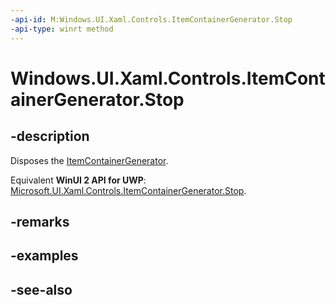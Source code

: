 ```yaml
---
-api-id: M:Windows.UI.Xaml.Controls.ItemContainerGenerator.Stop
-api-type: winrt method
---
```


<!-- Method syntax
public void Stop()
-->

# Windows.UI.Xaml.Controls.ItemContainerGenerator.Stop

## -description
Disposes the [ItemContainerGenerator](itemcontainergenerator.md). 
<!--Kind of a weak desc but it is straight from the devdoc.-->

Equivalent **WinUI 2 API for UWP**: [Microsoft.UI.Xaml.Controls.ItemContainerGenerator.Stop](/windows/winui/api/microsoft.ui.xaml.controls.itemcontainergenerator.stop).

## -remarks

## -examples

## -see-also
